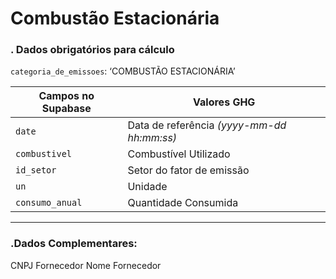 # Combustão Estacionária

### . Dados obrigatórios para cálculo

`categoria_de_emissoes`: ‘COMBUSTÃO ESTACIONÁRIA’

|Campos no Supabase|Valores GHG|
|---|---|
|`date`|Data de referência _(yyyy-mm-dd hh:mm:ss)_|
|`combustivel`|Combustível Utilizado|
|`id_setor`|Setor do fator de emissão|
|`un`|Unidade|
|`consumo_anual`|Quantidade Consumida|

---

### .Dados Complementares:
CNPJ Fornecedor
Nome Fornecedor
